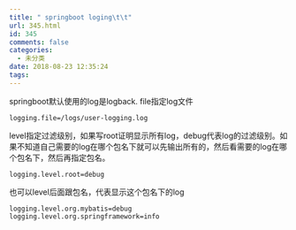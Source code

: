 ```yaml
---
title: " springboot loging\t\t"
url: 345.html
id: 345
comments: false
categories:
  - 未分类
date: 2018-08-23 12:35:24
tags:
---
```


springboot默认使用的log是logback. file指定log文件

    logging.file=/logs/user-logging.log
    

level指定过滤级别，如果写root证明显示所有log，debug代表log的过滤级别。如果不知道自己需要的log在哪个包名下就可以先输出所有的，然后看需要的log在哪个包名下，然后再指定包名。

    logging.level.root=debug
    

也可以level后面跟包名，代表显示这个包名下的log

    logging.level.org.mybatis=debug
    logging.level.org.springframework=info
